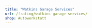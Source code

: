 ```yaml
---
title: "Watkins Garage Services"
url: /frating/watkins-garage-services/
shop: Autowerkstatt
---
```

